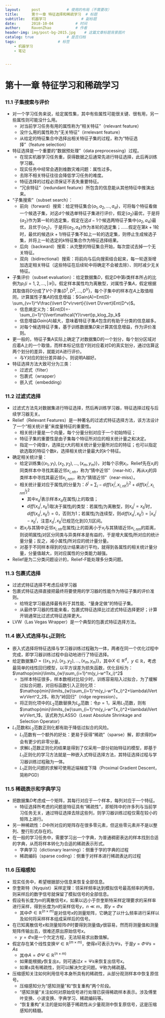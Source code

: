```yaml
---
layout:     post  			# 使用的布局（不需要改）
title:      第十一章 特征选择和稀疏学习	# 标题 
subtitle:   机器学习    			# 副标题
date:       2018-10-04			# 时间
author:     RavenZhao	 		# 作者
header-img: img/post-bg-2015.jpg 	# 这篇文章标题背景图片
catalog: true 				# 是否归档
tags:					# 标签
    - 机器学习
    - 笔记


---
```


# 第十一章 特征学习和稀疏学习

### 11.1 子集搜索与评价

- 对一个学习任务来说，给定属性集，其中有些属性可能很关键、很有用，另一些属性则可能没什么用。
	- 对当前学习任务有用的属性称为“相关特征”（relevant feature）
	- 没什么用的属性称为“无关特征”（irrelevant feature）
	- 从给定的特征集合中选择出相关特征子集的过程，称为“特征选择”（feature selection）
- 特征选择是一个重要的“数据预处理”（data preprocessing）过程。
	- 在现实机器学习任务重，获得数据之后通常先进行特征选择，此后再训练学习器。
	- 现实任务中经常会遇到维数灾难问题：属性过多。
	- 去除不相关特征往往会降低学习任务的难度。
	- 特征选择的过程必须保证不丢失重要特征。
	- “冗余特征”（redundant feature）所包含的信息能从其他特征中推演出来。
- “子集搜索”（subset search）：
	- 前向（forward）搜索：给定特征集合$\{a_1,a_2,...,a_d\}$，可将每个特征看做一个候选子集，对这$d$个候选单特征子集进行评价，假定$\{a_2\}$最优，于是将$\{a_2\}$作为第一轮的选定集，假定在这$d-1$个候选两特征子集中$\{a_2,a_4\}$最优，且优于$\{a_2\}$，于是将$\{a_2,a_4\}$作为本轮的选定集；……假定在第$k+1$轮时，最优的候选$(k+1)$特征子集不如上一轮的选定集，则停止生成候选子集，并将上一轮选定的$k$特征集合作为特征选择结果。
	- 后向（backward）搜索：从完整的特征集合开始，每次尝试去掉一个无关特征。
	- 双向（bidirectional）搜索：将前向与后向搜索结合起来，每一轮逐渐增加选定相关特征（这些特征在后续轮中将确定不会被去除）、同时减少无关特征。
- 子集评价（subset evaluation）：给定数据集$D$，假定$D$中第$i$类样本所占的比例为$p_i(i=1,2,...,\lvert \mathcal{Y} \rvert)$。假定样本属性均为离散型，对属性子集$A$，假定根据其取值将$D$分成了$V$个子集$\{D^1,D^2,...,D^V\}$，每个子集中的样本在$A$上取值相同，计算属性子集$A$的信息增益：$Gain(A)=Ent(D)-\sum_{v=1}^V\frac{\lvert D^v\rvert}{\lvert D\rvert}Ent(D^v)$。
	- 信息熵定义为：$Ent(D)=-\sum_{i=1}^{\lvert\mathcal{Y}\rvert}p_klog_2p_k$
	- 信息增益$Gain(A)$越大，意味着特征子集$A$包含的有助于分类的信息越多。
	- 对每个候选特征子集，基于训练数据集$D$来计算其信息增益，作为评价准则。
- 更一般的，特征子集A实际上确定了对数据集D的一个划分，每个划分区域对应着A上的一个取值，而样本标记信息Y则对应着对D的真实划分，通过估算这两个划分的差异，就能对A进行评价。
	- 与Y对应的划分差异越小，则说明A越好。
- 特征选择方法大致可分为三类：
	- 过滤式（filter）
	- 包裹式（wrapper）
	- 嵌入式（embedding）

### 11.2 过滤式选择

- 过滤式方法先对数据集进行特征选择，然后再训练学习器，特征选择过程与后续学习器无关。
- Relief（Relevant Features）是一种著名的过滤式特征选择方法，该方法设计了一个“相关统计量”来度量特征的重要性。
	- 相关统计量是一个向量，每个分量分别对应于一个初始特征；
	- 特征子集的重要性是由子集每个特征所对应的相关统计量之和决定。
	- 指定一个阈值$\tau$，选择比$\tau$大的相关统计量分量所对应的特征；也可以指定欲选取的特征个数$k$，选择相关统计量最大的$k$个特征。
- 确定相关统计量：
	- 给定训练集$\{(x_1,y_1),(x_2,y_2),...,(x_m,y_m)\}$，对每个示例$x_i$，Relief先在$x_i$的同类样本中寻找其最近邻$x_{i,nh}$，称为“猜中近邻”（near-hit），再从$x_i$的异类样本中寻找其最近邻$x_{i,nm}$，称为“猜错近邻”（near-miss）。
	- 相关统计量对应于属性$j$的分量为：$\delta^j=\sum_i-diff(x_i^j,x_{i,nh}^j)^2+diff(x_i^j,x_{i,nm}^j)^2$
		- 其中$x_a^j$表示样本$x_a$在属性$j$上的取值；
		- $diff(x_a^j,x_b^j)$取决于属性$j$的类型：若属性$j$为离散型，则$x_a^j=x_b^j$时，$diff(x_a^j,x_b^j)=0$，否则为1；若属性$j$为连续型，则$diff(x_a^j,x_b^j)=\lvert x_a^j-x_b^j$，注意$x_a^j,x_b^j$已规范化到[0,1]区间。
	- 若$x_i$与其猜中近邻$x_{i,nh}$在属性$j$上的距离小于$x_i$与其猜错近邻$x_{i,nm}$的距离，则说明属性$j$对区分同类与异类样本是有益的，于是增大属性$j$所对应的统计量分量；反之，减小属性$j$所对应的统计量分量。
	- 对基于不同样本得到的估计结果进行平均，就得到各属性的相关统计量分量，分量值越大，则对应属性的分类能力越强。
- Relief是为二分类问题设计的，Relief-F能处理多分类问题。

### 11.3 包裹式选择

- 过滤式特征选择不考虑后续学习器
- 包裹式特征选择直接把最终将要使用的学习器的性能作为特征子集的评价准则。
	- 给特定学习器选择最有利于其性能、“量身定做”的特征子集。
	- 从最终学习器的性能来看，包裹式特征选择比过滤式特征选择更好；计算开销通常比过滤式特征选择更大。
- LVW（Las Vegas Wrapper）是一个典型的包裹式特征选择方法。

### 11.4 嵌入式选择与$L_1$正则化

- 嵌入式选择将特征选择与学习器训练过程融为一体，两者在同一个优化过程中完成，即学习器训练过程中自动地进行了特征选择。
- 给定数据集$D=\{(x_1,y_1),(x_2,y_2),...,(x_m,y_m)\}$，其中$X\in\mathbb{R}^d$，$y\in\mathbb{R}$，考虑最简单的线性回归模型，以平方误差为损失函数，优化目标为：$\mathop{min}\limits_{w}\sum_{i=1}^m(y_i-w^Tx_i)^2$
	- 当样本特征很多，样本数相对比较少时，训练容易陷入过拟合，为了缓解过拟合问题，对目标函数引入正则化项：$\mathop{min}\limits_{w}\sum_{i=1}^m(y_i-w^Tx_i)^2+\lambda\lVert w\rVert^2_2$，称为“岭回归”（ridge regression）。
	- 将正则化项中的$L_2$范数替换为$L_p$范数：令$p=1$，采用$L_1$范数，则有$\mathop{min}\limits_{w}\sum_{i=1}^m(y_i-w^Tx_i)^2+\lambda\lVert w\rVert_1$，该式称为LASSO（Least Absolute Shrinkage and Selection Operator）
- $L_1$范数和$L_2$范数正则化都有助于降低过拟合的风险。
	- $L_1$范数有一个额外的好处：更易于获得“稀疏”（sparse）解，即求得的$w$会有更少的非零分量。
	- 求解$L_1$范数正则化的结果是得到了仅采用一部分初始特征的模型，即基于$L_1$正则化的学习方法就是一种嵌入式特征选择方法，其特征选择过程与学习器训练过程融为一体。
	- $L_1$正则化问题的求解可使用近端梯度下降（Proximal Gradient Descent，简称PGD）

### 11.5 稀疏表示和字典学习

- 把数据集$D$考虑成一个矩阵，其每行对应于一个样本，每列对应于一个特征。
	- 特征选择所考虑的问题是特征具有“稀疏性”，即矩阵中的许多列与当前学习任务无关，通过特征选择去除这些列，则学习器训练过程仅需在较小的矩阵上进行。
- 另一种稀疏性：$D$中所对应的矩阵存在很多零元素，但这些零元素并不是以整列、整行形式存在的。
- 在一般的学习任务中，需要学习出一个字典，为普通稠密表达的样本找到合适的字典，从而将样本转化为合适的稀疏表示形式。
	- 字典学习（dictionary learning）：侧重于学的字典的过程
	- 稀疏编码（sparse coding）：侧重于对样本进行稀疏表达的过程

### 11.6 压缩感知

- 现实任务中，希望根据部分信息来恢复全部信息。
- 奈奎斯特（Nyquist）采样定理：领采样频率达到模拟信号最高频率的两倍，则采样后的数字信号就保留了模拟信号的全部信息。
- 假设有长度为$m$的离散信号$x$，如果以远小于奈奎斯特采样定理要求的采样率进行采样，得到长度为$n$的采样信号$y$，$n\ll m$，即$y=\Phi x$
	- 其中$\Phi \in \mathbb{R}^{(n\times m)}$是对信号$x$的测量矩阵，它确定了以什么频率进行采样以及如何将采样样本组成采样后的信号。
- 在已知离散信号$x$和测量矩阵$\Phi$时要得到测量值$y$很容易，然而将测量值和测量矩阵传输出去，很难还原出原始信号$x$。
	- $y=\Phi x$是一个欠定方程，无法轻易求出数值解。
- 假定存在某个线性变换$\Psi\in\mathbb{R}^{(m\times m)}$，使得$x$可表示为$\Psi s$，于是$y=\Phi\Psi s=As$
	- 其中$A=\Phi\Psi\in\mathbb{R}^{(n\times m)}$ 
	- 如果能根据$y$恢复出$s$，则可通过$x=\Psi s$来恢复出信号$x$。
	- 如果$s$具有稀疏性，则可以解决欠定问题。$\Psi$称为稀疏基。
-  压缩感知关注如何利用信号本身所具有的稀疏性，从部分观测样本中恢复原信号。
	- 压缩感知分为“感知测量”和“恢复重构”两个阶段。
	- “感知测量”关注如何对原始信号进行处理已获得稀疏样本表示。涉及傅里叶变换、小波变换、字典学习、稀疏编码等。
	- “恢复重构”关注的是如何基于稀疏性从少量观测中恢复原信号，这是压缩感知的精髓。